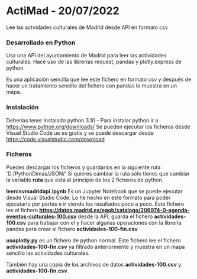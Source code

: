 # ActiMad - 20/07/2022
Lee las actvidades culturales de Madrid desde API en formato csv 

### Desarrollado en Python
Usa una API del ayuntamiento de Madrid para leer las actividades culturales.
Hace uso de las librerias request, pandas y plotly.express de python.

Es una aplicación sencilla que lee este fichero en formato csv y después de hacer un tratamiento sencillo del fichero con pandas lo muestra en un mapa.

### Instalación

Deberías tener instalado python 3.10 - Para instalar python ir a https://www.python.org/downloads/
Se pueden ejecutar los ficheros desde Visual Studio Code ue es gratis y se puede descargar desde https://code.visualstudio.com/download

### Ficheros

Puedes descargar los ficheros y guardarlos en la siguiente ruta 'D:/PythonDimas/JSON/'
Si quieres cambiar la ruta sólo tienes que cambiar la variable **ruta** que está al principio de los 2 ficheros de python.

**leercsvmadridapi.ipynb** 
Es un Jupyter Notebook que se puede ejecutar desde Visual Studio Code. Lo he hecho en este formato para poder ejecutarlo por partes e ir viendo los resultados poco a poco.
Este fichero lee el fichero **https://datos.madrid.es/egob/catalogo/206974-0-agenda-eventos-culturales-100.csv** desde la API, guarda el fichero **actividades-100.csv** para trabajar con el y hacer algunas operaciones con la librería pandas para crear el fichero **actividades-100-fin.csv**

**usoplotly.py** es un fichero de python normal.
Este fichero lee el fichero **actividades-100-fin.csv** ya filtrado anteriormente y muestra en un mapa sencillo las actividades culturales.

También hay una copia de los archivos de datos **actividades-100.csv** y **actividades-100-fin.csv**.
